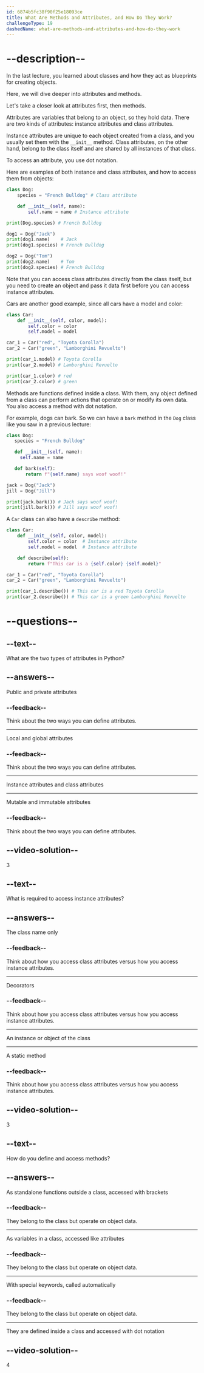 ```yaml
---
id: 6874b5fc38f90f25e18093ce
title: What Are Methods and Attributes, and How Do They Work?
challengeType: 19
dashedName: what-are-methods-and-attributes-and-how-do-they-work
---
```


# --description--

In the last lecture, you learned about classes and how they act as blueprints for creating objects.

Here, we will dive deeper into attributes and methods.

Let's take a closer look at attributes first, then methods.

Attributes are variables that belong to an object, so they hold data. There are two kinds of attributes: instance attributes and class attributes.

Instance attributes are unique to each object created from a class, and you usually set them with the `__init__` method. Class attributes, on the other hand, belong to the class itself and are shared by all instances of that class.

To access an attribute, you use dot notation.

Here are examples of both instance and class attributes, and how to access them from objects:

```python
class Dog:
    species = "French Bulldog" # Class attribute

    def __init__(self, name):
        self.name = name # Instance attribute

print(Dog.species) # French Bulldog

dog1 = Dog("Jack")
print(dog1.name)    # Jack
print(dog1.species) # French Bulldog

dog2 = Dog("Tom")
print(dog2.name)    # Tom
print(dog2.species) # French Bulldog
```

Note that you can access class attributes directly from the class itself, but you need to create an object and pass it data first before you can access instance attributes.

Cars are another good example, since all cars have a model and color:

```python
class Car:
    def __init__(self, color, model):
        self.color = color
        self.model = model

car_1 = Car("red", "Toyota Corolla")
car_2 = Car("green", "Lamborghini Revuelto")

print(car_1.model) # Toyota Corolla
print(car_2.model) # Lamborghini Revuelto

print(car_1.color) # red
print(car_2.color) # green
```

Methods are functions defined inside a class. With them, any object defined from a class can perform actions that operate on or modify its own data. You also access a method with dot notation.

For example, dogs can bark. So we can have a `bark` method in the `Dog` class like you saw in a previous lecture:

```python
class Dog:
   species = "French Bulldog"

   def __init__(self, name):
     self.name = name

   def bark(self):
       return f"{self.name} says woof woof!"

jack = Dog("Jack")
jill = Dog("Jill")

print(jack.bark()) # Jack says woof woof!
print(jill.bark()) # Jill says woof woof!
```

A `Car` class can also have a `describe` method:

```python
class Car:
    def __init__(self, color, model):
        self.color = color  # Instance attribute
        self.model = model  # Instance attribute

    def describe(self):
        return f"This car is a {self.color} {self.model}"

car_1 = Car("red", "Toyota Corolla")
car_2 = Car("green", "Lamborghini Revuelto")

print(car_1.describe()) # This car is a red Toyota Corolla
print(car_2.describe()) # This car is a green Lamborghini Revuelto
```

# --questions--

## --text--

What are the two types of attributes in Python?

## --answers--

Public and private attributes

### --feedback--

Think about the two ways you can define attributes.

---

Local and global attributes

### --feedback--

Think about the two ways you can define attributes.

---

Instance attributes and class attributes

---

Mutable and immutable attributes

### --feedback--

Think about the two ways you can define attributes.

## --video-solution--

3

## --text--

What is required to access instance attributes?

## --answers--

The class name only

### --feedback--

Think about how you access class attributes versus how you access instance attributes.

---

Decorators

### --feedback--

Think about how you access class attributes versus how you access instance attributes.

---

An instance or object of the class

---

A static method

### --feedback--

Think about how you access class attributes versus how you access instance attributes.

## --video-solution--

3

## --text--

How do you define and access methods?

## --answers--

As standalone functions outside a class, accessed with brackets

### --feedback--

They belong to the class but operate on object data.

---

As variables in a class, accessed like attributes

### --feedback--

They belong to the class but operate on object data.

---

With special keywords, called automatically

### --feedback--

They belong to the class but operate on object data.

---

They are defined inside a class and accessed with dot notation

## --video-solution--

4
